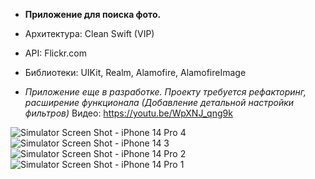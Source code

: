 * **Приложение для поиска фото.**
* Архитектура: Clean Swift (VIP)
* API: Flickr.com
* Библиотеки: UIKit, Realm, Alamofire, AlamofireImage

* *Приложение еще в разработке. Проекту требуется рефакторинг, расширение функционала (Добавление детальной настройки фильтров)*
Видео:
https://youtu.be/WpXNJ_qng9k

![Simulator Screen Shot - iPhone 14 Pro 4](https://github.com/Satin91/Flickr/assets/65672952/5e03fbb6-c486-4ff6-a817-950c4b646844)
![Simulator Screen Shot - iPhone 14 3](https://github.com/Satin91/Flickr/assets/65672952/52da8518-d96e-42db-8bdd-18cc7abf656c)
![Simulator Screen Shot - iPhone 14 Pro 2](https://github.com/Satin91/Flickr/assets/65672952/695c4387-7918-4950-8a6d-118f1e7acd40)
![Simulator Screen Shot - iPhone 14 Pro 1](https://github.com/Satin91/Flickr/assets/65672952/7afc59e0-8339-4012-b1a1-d1f9e89810c3)

